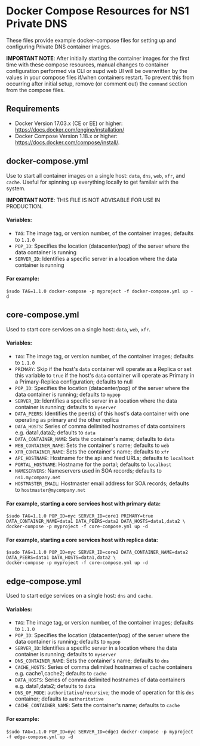 # Docker Compose Resources for NS1 Private DNS

These files provide example docker-compose files for setting up and configuring Private DNS container images.

**IMPORTANT NOTE**: After initially starting the container images for the first time with these compose resources, manual changes to container configuration performed via CLI or supd web UI will be overwritten by the values in your compose files if/when containers restart. To prevent this from occurring after initial setup, remove (or comment out) the `command` section from the compose files.

## Requirements

- Docker Version 17.03.x (CE or EE) or higher: https://docs.docker.com/engine/installation/
- Docker Compose Version 1.18.x or higher: https://docs.docker.com/compose/install/.

## docker-compose.yml

Use to start all container images on a single host: `data`, `dns`, `web`, `xfr`, and `cache`. Useful for spinning up everything locally to get familair with the system. 

**IMPORTANT NOTE**: THIS FILE IS NOT ADVISABLE FOR USE IN PRODUCTION.

#### Variables:

- `TAG`: The image tag, or version number, of the container images; defaults to `1.1.0`
- `POP_ID`: Specifies the location (datacenter/pop) of the server where the data container is running
- `SERVER_ID`: Identifies a specific server in a location where the data container is running

#### For example:

```shell
$sudo TAG=1.1.0 docker-compose -p myproject -f docker-compose.yml up -d
```


## core-compose.yml

Used to start core services on a single host: `data`, `web`, `xfr`.

#### Variables:

- `TAG`: The image tag, or version number, of the container images; defaults to `1.1.0`
- `PRIMARY`: Skip if the host's `data` container will operate as a Replica or set this variable to `true` if the host's `data` container will operate as Primary in a Primary-Replica configuration; defaults to null
- `POP_ID`: Specifies the location (datacenter/pop) of the server where the data container is running; defaults to `mypop` 
- `SERVER_ID`: Identifies a specific server in a location where the data container is running; defaults to `myserver` 
- `DATA_PEERS`: Identifies the peer(s) of this host's data container with one operating as primary and the other replica
- `DATA_HOSTS`: Series of comma delimited hostnames of data containers e.g. data1,data2; defaults to `data`
- `DATA_CONTAINER_NAME`: Sets the container's name; defaults to `data`
- `WEB_CONTAINER_NAME`: Sets the container's name; defaults to `web`
- `XFR_CONTAINER_NAME`: Sets the container's name; defaults to `xfr`
- `API_HOSTNAME`: Hostname for the api and feed URLs; defaults to `localhost`
- `PORTAL_HOSTNAME`: Hostname for the portal; defaults to `localhost`
- `NAMESERVERS`: Nameservers used in SOA records; defaults to `ns1.mycompany.net`
- `HOSTMASTER_EMAIL`: Hostmaster email address for SOA records; defaults to `hostmaster@mycompany.net`

#### For example, starting a core services host with primary data:

```shell
$sudo TAG=1.1.0 POP_ID=nyc SERVER_ID=core1 PRIMARY=true DATA_CONTAINER_NAME=data1 DATA_PEERS=data2 DATA_HOSTS=data1,data2 \ 
docker-compose -p myproject -f core-compose.yml up -d
```

#### For example, starting a core services host with replica data:

```shell
$sudo TAG=1.1.0 POP_ID=nyc SERVER_ID=core2 DATA_CONTAINER_NAME=data2 DATA_PEERS=data1 DATA_HOSTS=data1,data2 \ 
docker-compose -p myproject -f core-compose.yml up -d
```


## edge-compose.yml

Used to start edge services on a single host: `dns` and `cache`.

#### Variables:

- `TAG`: The image tag, or version number, of the container images; defaults to `1.1.0`
- `POP_ID`: Specifies the location (datacenter/pop) of the server where the data container is running; defaults to `mypop` 
- `SERVER_ID`: Identifies a specific server in a location where the data container is running; defaults to `myserver` 
- `DNS_CONTAINER_NAME`: Sets the container's name; defaults to `dns`
- `CACHE_HOSTS`: Series of comma delimited hostnames of cache containers e.g. cache1,cache2; defaults to `cache`
- `DATA_HOSTS`: Series of comma delimited hostnames of data containers e.g. data1,data2; defaults to `data`
- `DNS_OP_MODE`: `authoritative`/`recursive`; the mode of operation for this `dns` container; defaults to `authoritative`
- `CACHE_CONTAINER_NAME`: Sets the container's name; defaults to `cache`

#### For example:

```shell
$sudo TAG=1.1.0 POP_ID=nyc SERVER_ID=edge1 docker-compose -p myproject -f edge-compose.yml up -d
```
